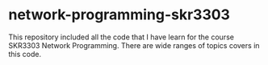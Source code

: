 # network-programming-skr3303
This repository included all the code that I have learn for the course SKR3303 Network Programming. There are wide ranges of topics covers in this code.
